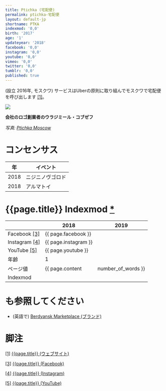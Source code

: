 ```yaml
---
title: Ptichka (宅配便)
permalink: ptichka-宅配便
layout: default-jp
shortname: PTKA
indexmod: '0,0'
birth: '2017'
age: '1'
updateyear: '2018'
facebook: '0,0'
instagram: '0,0'
youtube: '0,0'
vimeo: '0,0'
twitter: '0,0'
tumblr: '0,0'
published: true
---
```

(設立	2016年, モスクワ) サービスはUberの原則に取り組んでモスクワで宅配便を呼び出します <span id="a1">[\[1\]](#f1)</span>。

![](/encyclopedia/images/ptichka-logo.jpg)

**会社のロゴ創業者のウラジミール・コブゼフ**

*写真: [Ptichka Moscow](ptichka-宅配便)*

# コンセンサス

|年|イベント|
|-|-|
|2018|ニジニノヴゴロド|
|2018|アルマトイ|


# {{page.title}} Indexmod [*](indexmod)

||2018|2019|
|-|-|-|
|Facebook <span id="a3">[\[3\]](#f3)</span>|{{ page.facebook }}||
|Instagram <span id="a4">[\[4\]](#f4)</span>|{{ page.instagram }}||
|YouTube <span id="a5">[\[5\]](#f5)</span>|{{ page.youtube }}||
|年齢|1||
|ページ値|{{ page.content | number_of_words }}||
|Indexmod|||

# も参照してください

+ (英語で) [Berdyansk Marketplace (ブランド)](berdyansk-marketplace)

# 脚注

[[1]](#a1) <span id="f1"></span> [{{page.title}} (ウェブサイト)](https://ptchk.ru/rules#rec35390751)

[[3]](#a3) <span id="f3"></span> [{{page.title}} (Facebook)](index)

[[4]](#a4) <span id="f4"></span> [{{page.title}} (Instagram)](index)

[[5]](#a5) <span id="f5"></span> [{{page.title}} (YouTube)](index)
